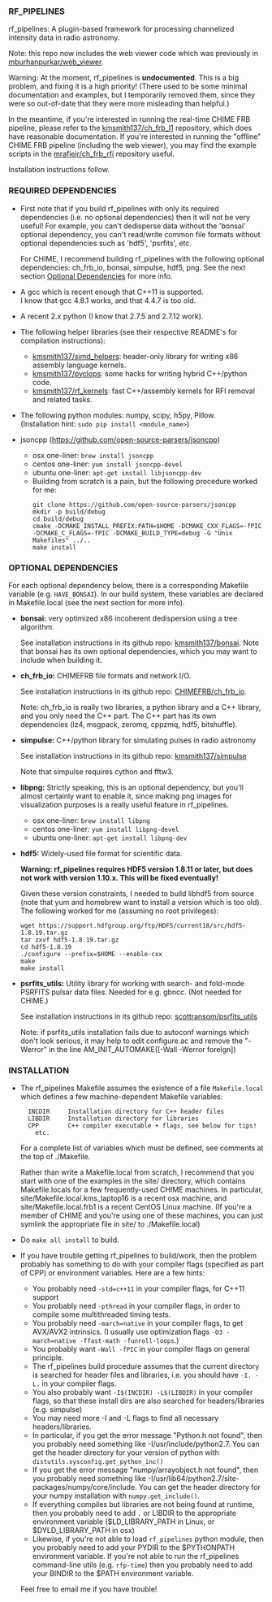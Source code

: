 ### RF_PIPELINES

rf_pipelines: A plugin-based framework for processing channelized intensity data in radio astronomy.

Note: this repo now includes the web viewer code which was previously
in [mburhanpurkar/web_viewer](https://github.com/mburhanpurkar/web_viewer).

Warning: At the moment, rf_pipelines is **undocumented**.
This is a big problem, and fixing it is a high priority!
(There used to be some minimal documentation and examples, but I temporarily removed them,
since they were so out-of-date that they were more misleading than helpful.)

In the meantime, if you're interested in running the real-time CHIME FRB pipeline,
please refer to the [kmsmith137/ch_frb_l1](https://github.com/kmsmith137/ch_frb_l1/)
repository, which does have reasonable documentation.  If you're interested in
running the "offline" CHIME FRB pipeline (including the web viewer), you may
find the example scripts in the [mrafieir/ch_frb_rfi](https://github.com/mrafieir/ch_frb_rfi/)
repository useful.

Installation instructions follow.

### REQUIRED DEPENDENCIES

  - First note that if you build rf_pipelines with only its required dependencies
    (i.e. no optional dependencies) then it will not be very useful!  For
    example, you can't dedisperse data without the 'bonsai' optional dependency,
    you can't read/write common file formats without optional dependencies
    such as 'hdf5', 'psrfits', etc.

    For CHIME, I recommend building rf_pipelines with the following optional
    dependencies: ch_frb_io, bonsai, simpulse, hdf5, png.  See the next section
    [Optional Dependencies](#user-content-optional-dependencies) for more info.
    
  - A gcc which is recent enough that C++11 is supported.  
    I know that gcc 4.8.1 works, and that 4.4.7 is too old.

  - A recent 2.x python (I know that 2.7.5 and 2.7.12 work).

  - The following helper libraries (see their respective README's for compilation instructions):
      - [kmsmith137/simd_helpers](https://github.com/kmsmith137/simd_helpers):
        header-only library for writing x86 assembly language kernels.
      - [kmsmith137/pyclops](https://github.com/kmsmith137/pyclops):
        some hacks for writing hybrid C++/python code.
      - [kmsmith137/rf_kernels](https://github.com/kmsmith137/rf_kernels):
        fast C++/assembly kernels for RFI removal and related tasks.

  - The following python modules: numpy, scipy, h5py, Pillow.  
    (Installation hint: `sudo pip install <module_name>`)

  - jsoncpp (https://github.com/open-source-parsers/jsoncpp)
      - osx one-liner: `brew install jsoncpp`
      - centos one-liner: `yum install jsoncpp-devel`
      - ubuntu one-liner: `apt-get install libjsoncpp-dev`
      - Building from scratch is a pain, but the following procedure worked for me:
        ```
        git clone https://github.com/open-source-parsers/jsoncpp
        mkdir -p build/debug
        cd build/debug
        cmake -DCMAKE_INSTALL_PREFIX:PATH=$HOME -DCMAKE_CXX_FLAGS=-fPIC -DCMAKE_C_FLAGS=-fPIC -DCMAKE_BUILD_TYPE=debug -G "Unix Makefiles" ../..
        make install
        ```

<a name="optional-dependencies"></a> 
### OPTIONAL DEPENDENCIES

For each optional dependency below, there is a corresponding Makefile variable
(e.g. `HAVE_BONSAI`).  In our build system, these variables are declared in Makefile.local
(see the next section for more info).

  - **bonsai:** very optimized x86 incoherent dedispersion using a tree algorithm.

    See installation instructions in its github repo:
    [kmsmith137/bonsai](https://github.com/kmsmith137/bonsai).
    Note that bonsai has its own optional dependencies, which
    you may want to include when building it.

  - **ch_frb_io:** CHIMEFRB file formats and network I/O.

    See installation instructions in its github repo:
    [CHIMEFRB/ch_frb_io](https:://github.com/CHIMEFRB/ch_frb_io).

    Note: ch_frb_io is really two libraries, a python library and a C++ library, 
    and you only need the C++ part.  The C++ part has its own dependencies
    (lz4, msgpack, zeromq, cppzmq, hdf5, bitshuffle).

  - **simpulse:** C++/python library for simulating pulses in radio astronomy

    See installation instructions in its github repo:
    [kmsmith137/simpulse](https://github.com/kmsmith137/simpulse)

    Note that simpulse requires cython and fftw3.

  - **libpng:** Strictly speaking, this is an optional dependency, but you'll
    almost certainly want to enable it, since making png images for visualization
    purposes is a really useful feature in rf_pipelines.
      - osx one-liner: `brew install libpng`
      - centos one-liner: `yum install libpng-devel`
      - ubuntu one-liner: `apt-get install libpng-dev`

  - **hdf5:** Widely-used file format for scientific data.
  
    **Warning: rf_pipelines requires HDF5 version 1.8.11 or later,
    but does not work with version 1.10.x.  This will be fixed eventually!**

    Given these version constraints, I needed to build libhdf5 from source (note that
    yum and homebrew want to install a version which is too old).  The following 
    worked for me (assuming no root privileges):
    ```
    wget https://support.hdfgroup.org/ftp/HDF5/current18/src/hdf5-1.8.19.tar.gz
    tar zxvf hdf5-1.8.19.tar.gz
    cd hdf5-1.8.19
    ./configure --prefix=$HOME --enable-cxx
    make
    make install
    ```
      
  - **psrfits_utils:** Utility library for working with search- and fold-mode PSRFITS pulsar data files.
    Needed for e.g. gbncc.  (Not needed for CHIME.)

    See installation instructions in its github repo:
    [scottransom/psrfits_utils](https://github.com/scottransom/psrfits_utils)
    
    Note: if psrfits_utils installation fails due to autoconf warnings which don't look 
          serious, it may help to edit configure.ac and remove the "-Werror" in the line 
          AM_INIT_AUTOMAKE([-Wall -Werror foreign])


### INSTALLATION

  - The rf_pipelines Makefile assumes the existence of a file `Makefile.local` which defines
    a few machine-dependent Makefile variables:
    ```
      INCDIR     Installation directory for C++ header files
      LIBDIR     Installation directory for libraries
      CPP        C++ compiler executable + flags, see below for tips!
        etc.
    ```

    For a complete list of variables which must be defined, see comments at the top of ./Makefile.

    Rather than write a Makefile.local from scratch, I recommend that you start with one of the
    examples in the site/ directory, which contains Makefile.locals for a few frequently-used
    CHIME machines.  In particular, site/Makefile.local.kms_laptop16 is a recent osx machine,
    and site/Makefile.local.frb1 is a recent CentOS Linux machine.  (If you're a member of
    CHIME and you're using one of these machines, you can just symlink the appropriate file in
    site/ to ./Makefile.local)

  - Do `make all install` to build.

  - If you have trouble getting rf_pipelines to build/work, then the problem probably has
    something to do with your compiler flags (specified as part of CPP) or environment 
    variables.  Here are a few hints:

      - You probably need `-std=c++11` in your compiler flags, for C++11 support
      - You probably need `-pthread` in your compiler flags, in order to compile
        some multithreaded timing tests.
      - You probably need `-march=native` in your compiler flags, to get AVX/AVX2
        intrinsics.  (I usually use optimization flags `-O3 -march=native -ffast-math -funroll-loops`.)
      - You probably want `-Wall -fPIC` in your compiler flags on general principle.
      - The rf_pipelines build procedure assumes that the current directory is searched for header
        files and libraries, i.e. you should have `-I. -L.` in your compiler flags.
      - You also probably want `-I$(INCDIR) -L$(LIBDIR)` in your compiler flags, so that
        these install dirs are also searched for headers/libraries (e.g. simpulse)
      - You may need more -I and -L flags to find all necessary headers/libraries.
      - In particular, if you get the error message "Python.h not found", then you
        probably need something like -I/usr/include/python2.7.  You can get the header
	directory for your version of python with `distutils.sysconfig.get_python_inc()`
      - If you get the error message "numpy/arrayobject.h not found", then you probably 
        need something like -I/usr/lib64/python2.7/site-packages/numpy/core/include.
        You can get the header directory for your numpy installation with 
	`numpy.get_include()`.
      - If everything compiles but libraries are not being found at runtime, then you
        probably need to add `.` or LIBDIR to the appropriate environment variable
        ($LD_LIBRARY_PATH in Linux, or $DYLD_LIBRARY_PATH in osx)
      - Likewise, if you're not able to load `rf_pipelines` python module, then you probably
        need to add your PYDIR to the $PYTHONPATH environment variable.  If you're
	not able to run the rf_pipelines command-line utils (e.g. `rfp-time`)
	then you probably need to add your BINDIR to the $PATH environment variable.

    Feel free to email me if you have trouble!
